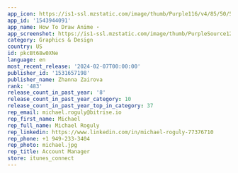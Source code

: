 ```yaml
---
app_icon: https://is1-ssl.mzstatic.com/image/thumb/Purple116/v4/85/50/5f/85505f3f-ba02-ce91-505d-0cac7b4280da/AppIcon-0-1x_U007emarketing-0-7-0-sRGB-85-220.png/1024x1024bb.png
app_id: '1543944091'
app_name: How To Draw Anime ⋆
app_screenshot: https://is1-ssl.mzstatic.com/image/thumb/PurpleSource126/v4/f2/5a/9b/f25a9bc8-f460-75e4-f0ea-78d2478f935d/606c6d72-b7f8-4883-b7b8-9f7d8698a427_Simulator_Screen_Shot_-_iPhone_11_Pro_Max_-_2022-12-29_at_23.39.54.jpg/1242x2688bb.png
category: Graphics & Design
country: US
id: pkcBt68w0XNe
language: en
most_recent_release: '2024-02-07T00:00:00'
publisher_id: '1531657198'
publisher_name: Zhanna Zairova
rank: '483'
release_count_in_past_year: '8'
release_count_in_past_year_category: 10
release_count_in_past_year_top_in_category: 37
rep_email: michael.roguly@bitrise.io
rep_first_name: Michael
rep_full_name: Michael Roguly
rep_linkedin: https://www.linkedin.com/in/michael-roguly-77376710
rep_phone: +1 949-233-3404
rep_photo: michael.jpg
rep_title: Account Manager
store: itunes_connect
---
```


